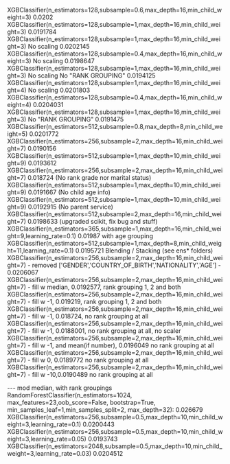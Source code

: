 XGBClassifier(n_estimators=128,subsample=0.6,max_depth=16,min_child_weight=3)  0.0202
XGBClassifier(n_estimators=128,subsample=1,max_depth=16,min_child_weight=3) 0.0191784
XGBClassifier(n_estimators=128,subsample=1,max_depth=16,min_child_weight=3) No scaling 0.0202145
XGBClassifier(n_estimators=128,subsample=0.4,max_depth=16,min_child_weight=3) No scaling 0.0198647
XGBClassifier(n_estimators=128,subsample=1,max_depth=16,min_child_weight=3) No scaling No "RANK GROUPING" 0.0194125
XGBClassifier(n_estimators=128,subsample=1,max_depth=16,min_child_weight=4) No scaling 0.0201803
XGBClassifier(n_estimators=128,subsample=0.4,max_depth=16,min_child_weight=4) 0.0204031
XGBClassifier(n_estimators=128,subsample=1,max_depth=16,min_child_weight=3) No "RANK GROUPING" 0.0191475
XGBClassifier(n_estimators=512,subsample=0.8,max_depth=8,min_child_weight=5) 0.0201772
XGBClassifier(n_estimators=256,subsample=2,max_depth=16,min_child_weight=7) 0.0190156
XGBClassifier(n_estimators=512,subsample=1,max_depth=10,min_child_weight=9) 0.0193612
XGBClassifier(n_estimators=256,subsample=2,max_depth=16,min_child_weight=7) 0.018724 (No rank grade nor marital status)
XGBClassifier(n_estimators=512,subsample=1,max_depth=10,min_child_weight=9) 0.0191667 (No child age info)
XGBClassifier(n_estimators=512,subsample=1,max_depth=10,min_child_weight=9) 0.0192915 (No parent service)
XGBClassifier(n_estimators=512,subsample=2,max_depth=16,min_child_weight=7) 0.0198633 (upgraded scikit, fix bug and stuff)
XGBClassifier(n_estimators=365,subsample=1,max_depth=16,min_child_weight=9,learning_rate=0.1) 0.01987 with age grouping
XGBClassifier(n_estimators=512,subsample=1,max_depth=8,min_child_weight=11,learning_rate=0.1) 0.0195721
Blending / Stacking (see ens* folders)
XGBClassifier(n_estimators=256,subsample=2,max_depth=16,min_child_weight=7) - removed ['GENDER','COUNTRY_OF_BIRTH','NATIONALITY','AGE'] - 0.0206067
XGBClassifier(n_estimators=256,subsample=2,max_depth=16,min_child_weight=7) - fill w median, 0.0192577, rank grouping 1, 2 and both
XGBClassifier(n_estimators=256,subsample=2,max_depth=16,min_child_weight=7) - fill w -1, 0.019219, rank grouping 1, 2 and both
XGBClassifier(n_estimators=256,subsample=2,max_depth=16,min_child_weight=7) - fill w -1, 0.018724, no rank grouping at all
XGBClassifier(n_estimators=256,subsample=2,max_depth=16,min_child_weight=7) - fill w -1, 0.0188001, no rank grouping at all, no scaler
XGBClassifier(n_estimators=256,subsample=2,max_depth=16,min_child_weight=7) - fill w -1, and mean(if number), 0.0196049  no rank grouping at all
XGBClassifier(n_estimators=256,subsample=2,max_depth=16,min_child_weight=7) - fill w 0,  0.0189772 no rank grouping at all
XGBClassifier(n_estimators=256,subsample=2,max_depth=16,min_child_weight=7) - fill w -10,0.0190489 no rank grouping at all

--- mod median, with rank groupings
RandomForestClassifier(n_estimators=1024, max_features=23,oob_score=False, bootstrap=True, min_samples_leaf=1,min_samples_split=2, max_depth=32): 0.026679
XGBClassifier(n_estimators=256,subsample=0.5,max_depth=10,min_child_weight=3,learning_rate=0.1) 0.0200443
XGBClassifier(n_estimators=256,subsample=0.5,max_depth=10,min_child_weight=3,learning_rate=0.05) 0.0193743
XGBClassifier(n_estimators=2048,subsample=0.5,max_depth=10,min_child_weight=3,learning_rate=0.03) 0.0204512
